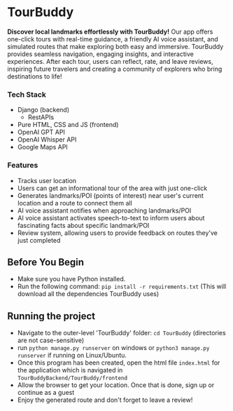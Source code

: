 # TourBuddy
**Discover local landmarks effortlessly with TourBuddy!** Our app offers one-click tours with real-time guidance, a friendly AI voice assistant, and simulated routes that make exploring both easy and immersive. TourBuddy provides seamless navigation, engaging insights, and interactive experiences. After each tour, users can reflect, rate, and leave reviews, inspiring future travelers and creating a community of explorers who bring destinations to life!
### Tech Stack
- Django (backend)
  - RestAPIs
- Pure HTML, CSS and JS (frontend)
- OpenAI GPT API
- OpenAI Whisper API
- Google Maps API
### Features
- Tracks user location
- Users can get an informational tour of the area with just one-click
- Generates landmarks/POI (points of interest) near user's current location and a route to connect them all
- AI voice assistant notifies when approaching landmarks/POI
- AI voice assistant activates speech-to-text to inform users about fascinating facts about specific landmark/POI
- Review system, allowing users to provide feedback on routes they've just completed
## Before You Begin
- Make sure you have Python installed.
- Run the following command: `pip install -r requirements.txt` (This will download all the dependencies TourBuddy uses)
## Running the project
- Navigate to the outer-level 'TourBuddy' folder: `cd TourBuddy` (directories are not case-sensitive)
- run `python manage.py runserver` on windows or `python3 manage.py runserver` if running on Linux/Ubuntu.
- Once this program has been created, open the html file `index.html` for the application which is navigated in `TourBuddyBackend/TourBuddy/frontend`
- Allow the browser to get your location. Once that is done, sign up or continue as a guest
- Enjoy the generated route and don't forget to leave a review!
